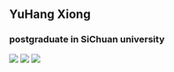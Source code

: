 ## YuHang Xiong

### postgraduate in SiChuan university
![](https://img.shields.io/badge/language-C++-orange.svg?style=flat&logo=smart&logoColor=ffffff)
![](https://img.shields.io/badge/Linux-Ubuntu-blue?style=flat&logo=Linux&logoColor=ffffff)
![](https://img.shields.io/badge/matlab2019b-brightgreen?style=flat&logo=mathworks&logoColor=ffffff)
